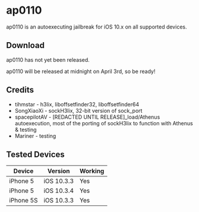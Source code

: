 # ap0110
ap0110 is an autoexecuting jailbreak for iOS 10.x on all supported devices.

## Download
ap0110 has not yet been released. 

ap0110 will be released at midnight on April 3rd, so be ready!



## Credits
* tihmstar        - h3lix, liboffsetfinder32, liboffsetfinder64
* SongXiaoXi      - sockH3lix, 32-bit version of sock_port
* spacepilotAV    - [REDACTED UNTIL RELEASE]_load/Athenus autoexecution, most of the porting of sockH3lix to function with Athenus & testing
* Mariner         - testing

## Tested Devices
|Device|Version|Working|
|-|-|-|
| iPhone 5 | iOS 10.3.3 | Yes |
| iPhone 5 | iOS 10.3.4 | Yes |
| iPhone 5S | iOS 10.3.3 | Yes |

